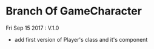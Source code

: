 # Branch Of GameCharacter
Fri Sep 15 2017 : V.1.0
  - add first version of Player's class and it's component
